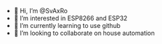 - 👋 Hi, I’m @SvAxRo
- 👀 I’m interested in ESP8266 and ESP32
- 🌱 I’m currently learning to use github
- 💞️ I’m looking to collaborate on house automation
<!---
- 📫 How to reach me ...
- 😄 Pronouns: ...
- ⚡ Fun fact: ...
--->
<!---
SvAxRo/SvAxRo is a ✨ special ✨ repository because its `README.md` (this file) appears on your GitHub profile.
You can click the Preview link to take a look at your changes.
--->
